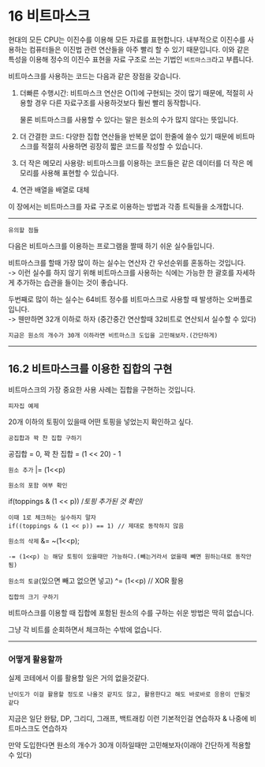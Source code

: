 # 16 비트마스크

현대의 모든 CPU는 이진수를 이용해 모든 자료를 표현합니다. 내부적으로 이진수를 사용하는 컴퓨터들은 이진법 관련 연산들을 아주 빨리 할 수 있기 때문입니다. 이와 같은 특성을 이용해 정수의 이진수 표현을 자료 구조로 쓰는 기법인 `비트마스크`라고 부릅니다.

비트마스크를 사용하는 코드는 다음과 같은 장점을 갖습니다.

1. 더빠른 수행시간: 비트마스크 연산은 O(1)에 구현되는 것이 많기 때문에, 적절히 사용할 경우 다른 자료구조를 사용하것보다 훨씬 빨리 동작합니다.

    물론 비트마스크를 사용할 수 있다는 말은 원소의 수가 많지 않다는 뜻입니다.

2. 더 간결한 코드: 다양한 집합 연산들을 반복문 없이 한줄에 쓸수 있기 때문에 비트마스크를 적절히 사용하면 굉장히 짧은 코드를 작성할 수 있습니다.

3. 더 작은 메모리 사용량: 비트마스크를 이용하는 코드들은 같은 데이터를 더 작은 메모리를 사용해 표현할 수 있습니다.

4. 연관 배열을 배열로 대체

이 장에서는 비트마스크를 자료 구조로 이용하는 방법과 각종 트릭들을 소개합니다.

---

`유의할 점들`

다음은 비트마스크를 이용하는 프로그램을 짤때 하기 쉬운 실수들입니다.

비트마스크를 할때 가장 많이 하는 실수는 연산자 간 우선순위를 혼동하는 것입니다.<br>
-> 이런 실수를 하지 않기 위해 비트마스크를 사용하는 식에는 가능한 한 괄호를 자세하게 추가하는 습관을 들이는 것이 좋습니다.

두번째로 많이 하는 실수는 64비트 정수를 비트마스크로 사용할 때 발생하는 오버플로입니다.<br>
-> 웬만하면 32개 이하로 하자 (중간중간 연산할때 32비트로 연산되서 실수할 수 있다)

    지금은 원소의 개수가 30개 이하라면 비트마스크 도입을 고민해보자.(간단하게)

---

## 16.2 비트마스크를 이용한 집합의 구현

비트마스크의 가장 중요한 사용 사례는 집합을 구현하는 것입니다.

`피자집 예제`

20개 이하의 토핑이 있을때 어떤 토핑을 넣었는지 확인하고 싶다.

`공집합과 꽉 찬 집합 구하기`

공집합 = 0, 꽉 찬 집합 = (1 << 20) - 1

`원소 추가` |= (1<<p)

`원소의 포함 여부 확인`

if(toppings & (1 << p)) /*토핑 추가된 것 확인*/

    이때 1로 체크하는 실수하지 말자
    if((toppings & (1 << p)) == 1) // 제대로 동작하지 않음

`원소의 삭제` &= ~(1<<p);

    -= (1<<p) 는 해당 토핑이 있을때만 가능하다.(빼는거라서 없을때 빼면 원하는대로 동작안됨)

`원소의 토글`(있으면 빼고 없으면 넣고) ^= (1<<p) // XOR 활용

`집합의 크기 구하기`

비트마스크를 이용할 때 집합에 포함된 원소의 수를 구하는 쉬운 방법은 딱히 없습니다.

그냥 각 비트를 순회하면서 체크하는 수밖에 없습니다.

---

### 어떻게 활용할까

실제 코테에서 이를 활용할 일은 거의 없을것같다.

    난이도가 이걸 활용할 정도로 나올것 같지도 않고, 활용한다고 해도 바로바로 응용이 안될것 같다

지금은 일단 완탐, DP, 그리디, 그래프, 백트래킹 이런 기본적인걸 연습하자 & 나중에 비트마스크도 연습하자

만약 도입한다면 원소의 개수가 30개 이하일때만 고민해보자(이래야 간단하게 적용할 수 있다)
